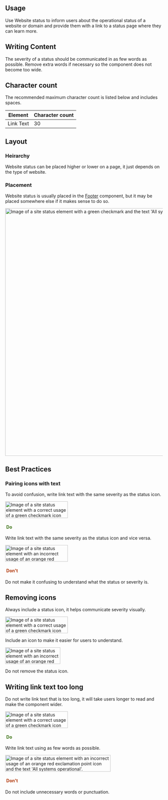 <style data-helmet>
  .example {
    width: 100%;
  }

  .example + .example {
    margin-top: unset;
    margin-block-start: unset;
  }

  .icons .example {
    margin-block-end: var(--rh-space-xl, 24px);
  }

  .do {
    color: var(--rh-color-green-60, #3D7317);
  }

  .dont {
    color: var(--rh-color-red-orange-60, #B1380B)
  }
</style>


## Usage

Use Website status to inform users about the operational status of a website or domain and provide them with a link to a status page where they can learn more.

## Writing Content

The severity of a status should be communicated in as few words as possible. Remove extra words if necessary so the component does not become too wide.


## Character count

The recommended maximum character count is listed below and includes spaces.

<rh-table>
  <table>
    <thead>
      <tr>
        <th scope="col" data-label="Element">Element</th>
        <th scope="col" data-label="Character count">Character count</th>
      </tr>
    </thead>
    <tbody>
    <tr>
      <td data-label="Element">Link Text</td>
      <td data-label="Character count">30</td>
    </tr>
    </tbody>
  </table>
</rh-table>

## Layout

### Heirarchy

Website status can be placed higher or lower on a page, it just depends on the type of website.

### Placement

Website status is usually placed in the [Footer](../../footer/) component, but it may be placed somewhere else if it makes sense to do so.

<uxdot-example variant="full" width-adjustment="1000px" alignment="left" no-border>
  <img src="../site-status-footer-placement.svg"
        alt="Image of a site status element with a green checkmark and the text 'All systems operational' in a footer element."
        width="992"
        height="789">
</uxdot-example>


## Best Practices

### Pairing icons with text

To avoid confusion, write link text with the same severity as the status icon.

<div class="grid icons">
  <div>
    <uxdot-example color-palette="darkest" width-adjustment="200px">
      <img src="../site-status-icons-do.svg"
        alt="Image of a site status element with a correct usage of a green checkmark icon and the text 'All systems operational'."
        width="200"
        height="53">
    </uxdot-example>
    <h4 class="do"><img src="../do.svg" alt="" /> Do</h4>
    <p>Write link text with the same severity as the status icon and vice versa.</p>
  </div>

  <div>
    <uxdot-example color-palette="darkest" width-adjustment="200px">
      <img src="../site-status-icons-dont.svg"
        alt="Image of a site status element with an incorrect usage of an orange red exclamation point icon and the text 'All systems operational'."
        width="200"
        height="53">
    </uxdot-example>
    <h4 class="dont"><img src="../dont.svg" alt="" /> Don't</h4>
    <p>Do not make it confusing to understand what the status or severity is.</p>
  </div>
</div>

## Removing icons

Always include a status icon, it helps communicate severity visually.

<div class="grid sm-two-columns icons">
  <uxdot-best-practice variant="do">
    <uxdot-example color-palette="darkest" width-adjustment="200px" slot="image">
      <img src="../site-status-icons-do.svg"
        alt="Image of a site status element with a correct usage of a green checkmark icon and the text 'All systems operational'."
        width="200"
        height="53">
    </uxdot-example>
    <p>Include an icon to make it easier for users to understand.</p>
  </uxdot-best-practice>

  <uxdot-best-practice variant="dont">
    <uxdot-example color-palette="darkest" width-adjustment="176px" slot="image">
      <img src="../site-status-icons-dont-no-icon.svg"
        alt="Image of a site status element with an incorrect usage of an orange red exclamation point icon and the text 'All systems operational'."
        width="176"
        height="53">
    </uxdot-example>
    <p>Do not remove the status icon.</p>
  </uxdot-best-practice>
</div>

## Writing link text too long

Do not write link text that is too long, it will take users longer to read and make the component wider.

<div class="grid sm-two-columns icons">
  <div>
    <uxdot-example color-palette="darkest" width-adjustment="200px">
      <img src="../site-status-icons-do.svg"
        alt="Image of a site status element with a correct usage of a green checkmark icon and the text 'All systems operational'."
        width="200"
        height="53">
    </uxdot-example>
    <h4 class="do"><img src="../do.svg" alt="" /> Do</h4>
    <p>Write link text using as few words as possible.</p>
  </div>

  <div>
    <uxdot-example color-palette="darkest" width-adjustment="337px">
      <img src="../site-status-icons-dont-long-text.svg"
        alt="Image of a site status element with an incorrect usage of an orange red exclamation point icon and the text 'All systems operational'."
        width="337"
        height="53">
    </uxdot-example>
    <h4 class="dont"><img src="../dont.svg" alt="" /> Don't</h4>
    <p>Do not include unnecessary words or punctuation.</p>
  </div>  
</div>
